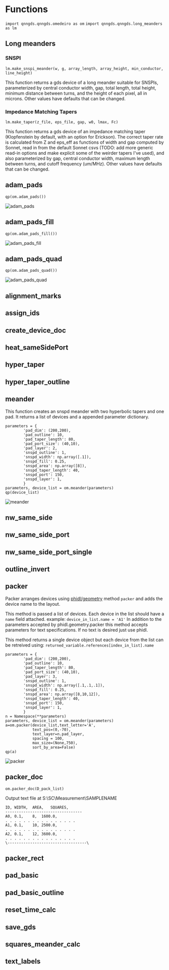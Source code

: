 # Functions
`import qnngds.qnngds.omedeiro as om`
`import qnngds.qnngds.long_meanders as lm`

## Long meanders

### SNSPI
`lm.make_snspi_meander(w, g, array_length, array_height, min_conductor, line_height)`

This function returns a gds device of a long meander suitable for SNSPIs, parameterized
by central conductor width, gap, total length, total height, minimum distance between turns,
and the height of each pixel, all in microns. Other values have defaults that can be changed.

### Impedance Matching Tapers
`lm.make_taper(z_file, eps_file, gap, w0, lmax, Fc)`

This function returns a gds device of an impedance matching taper (Klopfenstein by default,
with an option for Erickson). The correct taper rate is calculated from Z and eps_eff as 
functions of width and gap computed by Sonnet, read in from the default Sonnet csvs 
(TODO: add more generic read-in options and make explicit some of the weirder tapers I've used), 
and also parameterized by gap, central conductor width, maximum length between turns, and 
cutoff frequency (um/MHz). Other values have defaults that can be changed.

## adam_pads
`qp(om.adam_pads())`

![adam_pads](/docs/images/omedeiro/adam_pads.png)
## adam_pads_fill
`qp(om.adam_pads_fill())`

![adam_pads_fill](/docs/images/omedeiro/adam_pads_fill.png)
## adam_pads_quad
`qp(om.adam_pads_quad())`

![adam_pads_quad](/docs/images/omedeiro/adam_pads_quad.png)
## alignment_marks

## assign_ids

## create_device_doc

## heat_sameSidePort

## hyper_taper

## hyper_taper_outline

## meander
This function creates an snspd meander with two hyperbolic tapers and one pad. It returns a list of devices and a appended parameter dictionary.
```
parameters = {
        'pad_dim': (200,200),
        'pad_outline': 10,
        'pad_taper_length': 80,
        'pad_port_size': (40,10),
        'pad_layer': 2,
        'snspd_outline': 1,
        'snspd_width': np.array([.1]),
        'snspd_fill': 0.25,
        'snspd_area': np.array([8]),
        'snspd_taper_length': 40,
        'snspd_port': 150,
        'snspd_layer': 1,
        }
parameters, device_list = om.meander(parameters)
qp(device_list)
```

![meander](/docs/images/omedeiro/meander.png)

## nw_same_side

## nw_same_side_port

## nw_same_side_port_single

## outline_invert

## packer
Packer arranges devices using [phidl/geometry](https://phidl.readthedocs.io/en/latest/#packer-align-distribute) method `packer` and adds the device name to the layout.

This method is passed a list of devices. Each device in the list should have a `name` field attached. example: `device_in_list.name = 'A1'`
In addition to the parameters accepted by phidl.geometry.packer this method accepts parameters for text specifications. If no text is desired just use phidl. 

This method returns a single device object but each device from the list can be retreived using: `returned_variable.references[index_in_list].name`

```
parameters = {
        'pad_dim': (200,200),
        'pad_outline': 10,
        'pad_taper_length': 80,
        'pad_port_size': (40,10),
        'pad_layer': 3,
        'snspd_outline': 1,
        'snspd_width': np.array([.1,.1,.1]),
        'snspd_fill': 0.25,
        'snspd_area': np.array([8,10,12]),
        'snspd_taper_length': 40,
        'snspd_port': 150,
        'snspd_layer': 1,
        }
n = Namespace(**parameters) 
parameters, device_list = om.meander(parameters)
a=om.packer(device_list,text_letter='A', 
            text_pos=(0,-70),
            text_layer=n.pad_layer, 
            spacing = 100, 
            max_size=(None,750),
            sort_by_area=False)
qp(a)
```

![packer](/docs/images/omedeiro/packer.png)


## packer_doc


```
om.packer_doc(D_pack_list)
```

Output text file at S:\SC\Measurement\SAMPLENAME

```
ID,	WIDTH,	AREA,	SQUARES,	
----------------------------------
A0,	0.1,	8,	1600.0,	
. . . . . . . . . . . . . . . . 
A1,	0.1,	10,	2500.0,	
. . . . . . . . . . . . . . . . 
A2,	0.1,	12,	3600.0,	
. . . . . . . . . . . . . . . . 
\-----------------------------------\ 
```
## packer_rect

## pad_basic

## pad_basic_outline

## reset_time_calc

## save_gds

## squares_meander_calc

## text_labels